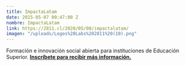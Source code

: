 ```yaml
---
title: ImpactaLatam
date: 2015-05-07 00:47:00 Z
nombre: ImpactaLatam
link: https://2811.cl/2020/05/08/impactalatam/
imagen: "/uploads/Logos%20Labs%202811%20(10).png"
---
```


Formación e innovación social abierta para instituciones de Educación Superior.  **[Inscríbete para recibir más información. ](https://docs.google.com/forms/d/1qNSNJJ1qEG0vxBpj-lH85Fk4UPS3ceqApCt3vYw6y9M/viewform?edit_requested=true)**